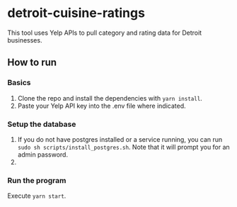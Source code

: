 # detroit-cuisine-ratings

This tool uses Yelp APIs to pull category and rating data for Detroit businesses.

## How to run

### Basics

1. Clone the repo and install the dependencies with `yarn install`.
2. Paste your Yelp API key into the .env file where indicated.

### Setup the database

1. If you do not have postgres installed or a service running, you can run `sudo sh scripts/install_postgres.sh`. Note that it will prompt you for an admin password.
2.

### Run the program

Execute `yarn start`.
